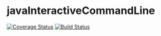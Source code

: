 # javaInteractiveCommandLine

[![Coverage Status](https://coveralls.io/repos/github/cooneyde/javaInteractiveCommandLine/badge.svg?branch=master)](https://coveralls.io/github/cooneyde/javaInteractiveCommandLine?branch=master)
[![Build Status](https://travis-ci.org/cooneyde/javaInteractiveCommandLine.svg?branch=master)](https://travis-ci.org/cooneyde/javaInteractiveCommandLine)